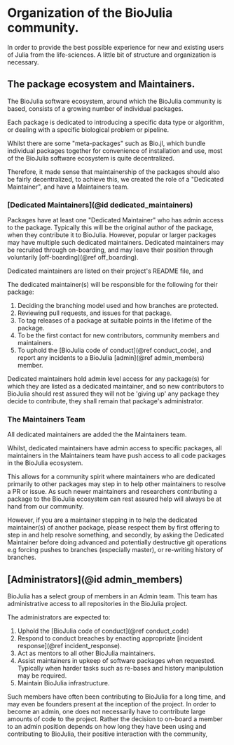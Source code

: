 # Organization of the BioJulia community.

In order to provide the best possible experience for new and existing users of
Julia from the life-sciences. A little bit of structure and organization is
necessary.

## The package ecosystem and Maintainers.

The BioJulia software ecosystem, around which the BioJulia community is based,
consists of a growing number of individual packages.

Each package is dedicated to introducing a specific data type or algorithm, or
dealing with a specific biological problem or pipeline.

Whilst there are some "meta-packages" such as Bio.jl, which bundle individual
packages together for convenience of installation and use, most of the BioJulia
software ecosystem is quite decentralized.

Therefore, it made sense that maintainership of the packages should also be
fairly decentralized, to achieve this, we created the role of a
"Dedicated Maintainer", and have a Maintainers team.

### [Dedicated Maintainers](@id dedicated_maintainers)  

Packages have at least one "Dedicated Maintainer" who has admin access to the
package.
Typically this will be the original author of the package, when they contribute
it to BioJulia.
However, popular or larger packages may have multiple such dedicated
maintainers.
Dedicated maintainers may be recruited through on-boarding, and may leave their
position through voluntarily [off-boarding](@ref off_boarding).

Dedicated maintainers are listed on their project's README file, and

The dedicated maintainer(s) will be responsible for the following for their
package:

1. Deciding the branching model used and how branches are protected.
2. Reviewing pull requests, and issues for that package.
3. To tag releases of a package at suitable points in the lifetime of the package.
4. To be the first contact for new contributors, community members and
   maintainers.
5. To uphold the [BioJulia code of conduct](@ref conduct_code), and report any
   incidents to a BioJulia [admin](@ref admin_members) member.

Dedicated maintainers hold admin level access for any package(s) for which they
are listed as a dedicated maintainer, and so new contributors to BioJulia should
rest assured they will not be 'giving up' any package they decide to contribute,
they shall remain that package's administrator.   

### The Maintainers Team

All dedicated maintainers are added the the Maintainers team.

Whilst, dedicated maintainers have admin access to specific packages, all
maintainers in the Maintainers team have push access to all code packages in
the BioJulia ecosystem.

This allows for a community spirit where maintainers who are dedicated primarily
to other packages may step in to help other maintainers to resolve a PR or issue.
As such newer maintainers and researchers contributing a package to the BioJulia
ecosystem can rest assured help will always be at hand from our community.

However, if you are a maintainer stepping in to help the dedicated maintainer(s)
of another package, please respect them by first offering to step in and help
resolve something, and secondly, by asking the Dedicated Maintainer before doing
advanced and potentially destructive git operations e.g forcing pushes to
branches (especially master), or re-writing history of branches.

## [Administrators](@id admin_members)

BioJulia has a select group of members in an Admin team.
This team has administrative access to all repositories in the BioJulia project.

The administrators are expected to:

1. Uphold the [BioJulia code of conduct](@ref conduct_code)
2. Respond to conduct breaches by enacting appropriate [incident response](@ref incident_response).
3. Act as mentors to all other BioJulia maintainers.
4. Assist maintainers in upkeep of software packages when requested. Typically
   when harder tasks such as re-bases and history manipulation may be required.
5. Maintain BioJulia infrastructure.

Such members have often been contributing to BioJulia for a long time, and may
even be founders present at the inception of the project.
In order to become an admin, one does not necessarily have to contribute large
amounts of code to the project. Rather the decision to on-board a member to
an admin position depends on how long they have been using and contributing to
BioJulia, their positive interaction with the community,
